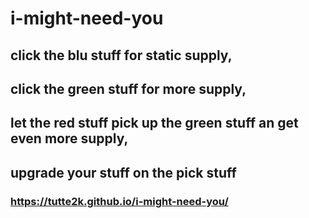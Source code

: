 # i-might-need-you

## click the blu stuff for static supply, 
## click the green stuff for more supply,
## let the red stuff pick up the green stuff an get even more supply,
## upgrade your stuff on the pick stuff

### https://tutte2k.github.io/i-might-need-you/

